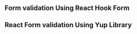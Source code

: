 ## Form validation Using React Hook Form
<!-- Live: https://react-hook-forms.netlify.app/ -->
## React Form validation Using Yup Library
<!-- Live: https://react-hook-forms.netlify.app/FormC -->
